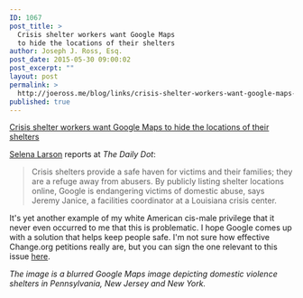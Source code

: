 ```yaml
---
ID: 1067
post_title: >
  Crisis shelter workers want Google Maps
  to hide the locations of their shelters
author: Joseph J. Ross, Esq.
post_date: 2015-05-30 09:00:02
post_excerpt: ""
layout: post
permalink: >
  http://joeross.me/blog/links/crisis-shelter-workers-want-google-maps-to-hide-the-locations-of-their-shelters/
published: true
---
```

[Crisis shelter workers want Google Maps to hide the locations of their shelters](http://www.dailydot.com/technology/google-maps-domestic-violence-shelter-locations/)

[Selena Larson](http://selenalarson.com/) reports at *The Daily Dot*:

> Crisis shelters provide a safe haven for victims and their families; they are a refuge away from abusers. By publicly listing shelter locations online, Google is endangering victims of domestic abuse, says Jeremy Janice, a facilities coordinator at a Louisiana crisis center.

It's yet another example of my white American cis-male privilege that it never even occurred to me that this is problematic. I hope Google comes up with a solution that helps keep people safe. I'm not sure how effective Change.org petitions really are, but you can sign the one relevant to this issue [here](https://www.change.org/p/google-inc-remove-maps-to-secret-domestic-violence-shelters).

*The image is a blurred Google Maps image depicting domestic violence shelters in Pennsylvania, New Jersey and New York.*